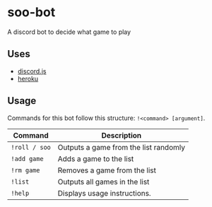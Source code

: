 # soo-bot

A discord bot to decide what game to play

## Uses

- [discord.js](https://discord.js.org/#/)
- [heroku](https://soo-bot.herokuapp.com)

## Usage

Commands for this bot follow this structure: `!<command> [argument]`.

| Command | Description
|---------|-------------|
| `!roll / soo` | Outputs a game from the list randomly |
| `!add game` | Adds a game to the list |
| `!rm game` | Removes a game from the list |
| `!list` | Outputs all games in the list |
| `!help` | Displays usage instructions. |
